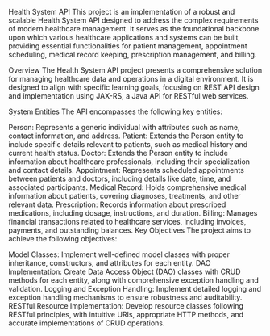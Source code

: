 Health System API
This project is an implementation of a robust and scalable Health System API designed to address the complex requirements of modern healthcare management. It serves as the foundational backbone upon which various healthcare applications and systems can be built, providing essential functionalities for patient management, appointment scheduling, medical record keeping, prescription management, and billing.

Overview
The Health System API project presents a comprehensive solution for managing healthcare data and operations in a digital environment. It is designed to align with specific learning goals, focusing on REST API design and implementation using JAX-RS, a Java API for RESTful web services.

System Entities
The API encompasses the following key entities:

Person: Represents a generic individual with attributes such as name, contact information, and address.
Patient: Extends the Person entity to include specific details relevant to patients, such as medical history and current health status.
Doctor: Extends the Person entity to include information about healthcare professionals, including their specialization and contact details.
Appointment: Represents scheduled appointments between patients and doctors, including details like date, time, and associated participants.
Medical Record: Holds comprehensive medical information about patients, covering diagnoses, treatments, and other relevant data.
Prescription: Records information about prescribed medications, including dosage, instructions, and duration.
Billing: Manages financial transactions related to healthcare services, including invoices, payments, and outstanding balances.
Key Objectives
The project aims to achieve the following objectives:

Model Classes: Implement well-defined model classes with proper inheritance, constructors, and attributes for each entity.
DAO Implementation: Create Data Access Object (DAO) classes with CRUD methods for each entity, along with comprehensive exception handling and validation.
Logging and Exception Handling: Implement detailed logging and exception handling mechanisms to ensure robustness and auditability.
RESTful Resource Implementation: Develop resource classes following RESTful principles, with intuitive URIs, appropriate HTTP methods, and accurate implementations of CRUD operations.
